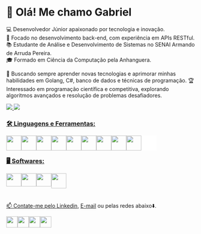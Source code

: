 # 👋 Olá! Me chamo Gabriel

💻 Desenvolvedor Júnior apaixonado por tecnologia e inovação. </br>
🎯 Focado no desenvolvimento back-end, com experiência em APIs RESTful. </br>
📚 Estudante de Análise e Desenvolvimento de Sistemas no SENAI Armando de Arruda Pereira. </br>
🎓 Formado em Ciência da Computação pela Anhanguera. </br>

🚀 Buscando sempre aprender novas tecnologias e aprimorar minhas habilidades em Golang, C#, banco de dados e técnicas de programação.
🏆 Interessado em programação científica e competitiva, explorando algoritmos avançados e resolução de problemas desafiadores.

<div>
  <a href="https://github/ghhausmann">
  <img height="180em" src="https://github-readme-stats.vercel.app/api?username=ghhausmann&show_icons=true&theme=dark&include_all_comits=true&count_private=true"/>
  <img height="180em" src="https://github-readme-stats.vercel.app/api/top-langs/?username=ghhausmann&layout=compact&langs_count=20&theme=dark"/>
<div/>

### 🛠️ Linguagens e Ferramentas:
<div style="display: inline_block">
  <img align="left" height="40" width="40" src="https://cdn.jsdelivr.net/gh/devicons/devicon@latest/icons/go/go-original.svg" />
  <img align="left" height="40" width="40" src="https://cdn.jsdelivr.net/gh/devicons/devicon/icons/c/c-original.svg" />
  <img align="left" height="40" width="40" src="https://cdn.jsdelivr.net/gh/devicons/devicon@latest/icons/cplusplus/cplusplus-original.svg" />
  <img align="left" height="40" width="40" src="https://cdn.jsdelivr.net/gh/devicons/devicon@latest/icons/csharp/csharp-original.svg" />
  <img align="left" height="40" width="40" src="https://cdn.jsdelivr.net/gh/devicons/devicon@latest/icons/java/java-original.svg" />
  <img align="left" height="40" width="40" src="https://cdn.jsdelivr.net/gh/devicons/devicon/icons/python/python-original.svg" />
  <img align="left" height="40" width="40" src="https://cdn.jsdelivr.net/gh/devicons/devicon@latest/icons/microsoftsqlserver/microsoftsqlserver-original.svg" />
  <img align="left" height="40" width="40" src="https://cdn.jsdelivr.net/gh/devicons/devicon@latest/icons/postgresql/postgresql-original.svg" /> 
  <img align="left" height="40" width="40" src="https://cdn.jsdelivr.net/gh/devicons/devicon@latest/icons/git/git-original.svg" /> 
  <img align="left" height="40" width="40" src="https://github.com/Aakarsh-B/trying-repos/blob/master/github.svg" />
</div>

</br>
</br>

### 🖥️ Softwares: 
<div style="display: inline_block">
  <img align="left" height="35" width="40" src="https://cdn.jsdelivr.net/gh/devicons/devicon@latest/icons/vscode/vscode-original.svg" />
  <img align="left" height="35" width="40" src="https://cdn.jsdelivr.net/gh/devicons/devicon@latest/icons/visualstudio/visualstudio-original.svg" />
  <img align="left" height="35" width="40" src="https://cdn.jsdelivr.net/gh/devicons/devicon@latest/icons/eclipse/eclipse-original.svg" />
  <img align="left" height="40" width="40" src="https://cdn.jsdelivr.net/gh/devicons/devicon@latest/icons/pycharm/pycharm-original.svg" />   
</div>

</br>

##

</br>

📫 Contate-me pelo [Linkedin](https://www.linkedin.com/in/Gabriel-Hausmann/), [E-mail](mailto:gabrielhausmann@hotmail.com) ou pelas redes abaixo⬇️.

<div>
  <a href="https://www.linkedin.com/in/Gabriel-Hausmann/" target="_blank"><img align="left" height="30" width="30" src="https://cdn.jsdelivr.net/gh/devicons/devicon@latest/icons/linkedin/linkedin-original.svg" target="_blank"/></a> 
  <a href="https://www.instagram.com/biel.hausmann/" target="_blank"><img align="left" height="30" width="30" src="https://www.vectorlogo.zone/logos/instagram/instagram-icon.svg" target="_blank"></a>
  <a href="https://twitter.com/biel_hausmann" target="_blank"><img align="left" height="30" width="30" src="https://cdn.jsdelivr.net/gh/devicons/devicon@latest/icons/twitter/twitter-original.svg" target="_blank"></a>
  <a href="mailto:gabrielhausmann11@gmail.com"><img align="left" height="30" width="30" src="https://www.vectorlogo.zone/logos/gmail/gmail-icon.svg" target="_blank"></a>
<div/>
  

